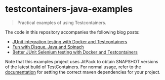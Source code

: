 # testcontainers-java-examples

> Practical examples of using Testcontainers.

The code in this repository accompanies the following blog posts:

* [JUnit integration testing with Docker and Testcontainers](https://rnorth.org/24/testcontainers-example-testing-a-redis-backed-cache)
* [Fun with Disque, Java and Spinach](https://rnorth.org/25/fun-with-disque-java-and-spinach)
* [Better JUnit Selenium testing with Docker and Testcontainers](https://rnorth.org/26/better-junit-selenium-testing-with-docker-and-testcontainers)

Note that this examples project uses JitPack to obtain SNAPSHOT versions of the latest build of TestContainers. For
normal usage, refer to the [documentation](http://testcontainers.viewdocs.io/testcontainers-java/#user-content-maven-dependencies)
for setting the correct maven dependencies for your project.